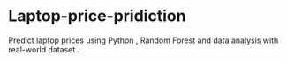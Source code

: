 # Laptop-price-pridiction
Predict laptop prices using Python , Random Forest and data analysis with real-world dataset .
